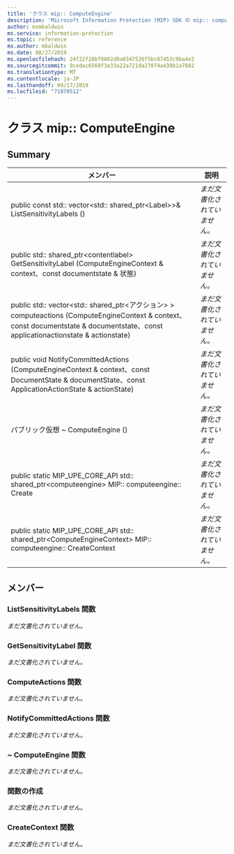 ```yaml
---
title: 'クラス mip:: ComputeEngine'
description: 'Microsoft Information Protection (MIP) SDK の mip:: computeengine クラスについて説明します。'
author: msmbaldwin
ms.service: information-protection
ms.topic: reference
ms.author: mbaldwin
ms.date: 08/27/2019
ms.openlocfilehash: 24f22f28bf8082d0a0347526f5bc87453c9ba4e2
ms.sourcegitcommit: 9cedac6569f3a33a22a721da27074a438b1a7882
ms.translationtype: MT
ms.contentlocale: ja-JP
ms.lasthandoff: 09/17/2019
ms.locfileid: "71070512"
---
```

# <a name="class-mipcomputeengine"></a>クラス mip:: ComputeEngine 
  
## <a name="summary"></a>Summary
 メンバー                        | 説明                                
--------------------------------|---------------------------------------------
public const std:: vector\<std:: shared_ptr\<Label\>\>& ListSensitivityLabels ()  | _まだ文書化されていません。_
public std:: shared_ptr\<contentlabel\> GetSensitivityLabel (ComputeEngineContext & context、const documentstate & 状態)  | _まだ文書化されていません。_
public std:: vector\<std:: shared_ptr\<アクション\> \> computeactions (ComputeEngineContext & context、const documentstate & documentstate、const applicationactionstate & actionstate)  | _まだ文書化されていません。_
public void NotifyCommittedActions (ComputeEngineContext & context、const DocumentState & documentState、const ApplicationActionState & actionState)  | _まだ文書化されていません。_
パブリック仮想 ~ ComputeEngine ()  | _まだ文書化されていません。_
public static MIP_UPE_CORE_API std:: shared_ptr&lt;computeengine&gt; MIP:: computeengine:: Create  | _まだ文書化されていません。_
public static MIP_UPE_CORE_API std:: shared_ptr&lt;ComputeEngineContext&gt; MIP:: computeengine:: CreateContext  | _まだ文書化されていません。_

## <a name="members"></a>メンバー
  
### <a name="listsensitivitylabels-function"></a>ListSensitivityLabels 関数
_まだ文書化されていません。_

### <a name="getsensitivitylabel-function"></a>GetSensitivityLabel 関数
_まだ文書化されていません。_

### <a name="computeactions-function"></a>ComputeActions 関数
_まだ文書化されていません。_

  
### <a name="notifycommittedactions-function"></a>NotifyCommittedActions 関数
_まだ文書化されていません。_

  
### <a name="computeengine-function"></a>~ ComputeEngine 関数
_まだ文書化されていません。_

### <a name="create-function"></a>関数の作成
_まだ文書化されていません。_

### <a name="createcontext-function"></a>CreateContext 関数
_まだ文書化されていません。_